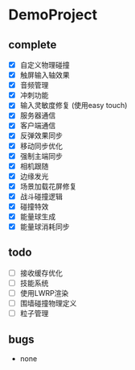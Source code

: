# DemoProject

## complete
- [x] 自定义物理碰撞
- [x] 触屏输入轴效果
- [x] 音频管理
- [x] 冲刺功能
- [x] 输入灵敏度修复 (使用easy touch)
- [x] 服务器通信
- [x] 客户端通信
- [x] 反弹效果同步
- [x] 移动同步优化 
- [x] 强制主端同步
- [x] 相机跟随
- [x] 边缘发光
- [x] 场景加载花屏修复
- [x] 战斗碰撞逻辑
- [x] 碰撞特效
- [x] 能量球生成
- [x] 能量球消耗同步
## todo
- [ ] 接收缓存优化
- [ ] 技能系统
- [ ] 使用LWRP渲染
- [ ] 围墙碰撞物理定义
- [ ] 粒子管理
## bugs
- none
